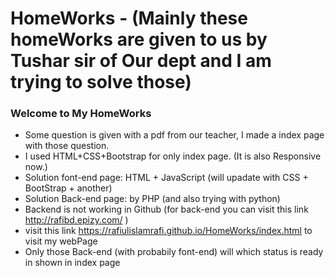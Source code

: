 # HomeWorks - (Mainly these homeWorks are given to us by Tushar sir of Our dept and I am trying to solve those)
### Welcome to My HomeWorks
*  Some question is given with a pdf from our teacher, I made a index page with those question.
*  I used HTML+CSS+Bootstrap for only index page. (It is also Responsive now.)
*  Solution font-end page: HTML + JavaScript (will upadate with CSS + BootStrap + another)
*  Solution Back-end page: by PHP (and also trying with python)
*  Backend is not working in Github (for back-end you can visit this link http://rafibd.epizy.com/ )
*  visit this link https://rafiulislamrafi.github.io/HomeWorks/index.html to visit my webPage
*  Only those Back-end (with probabily font-end) will which status is ready in shown in index page
